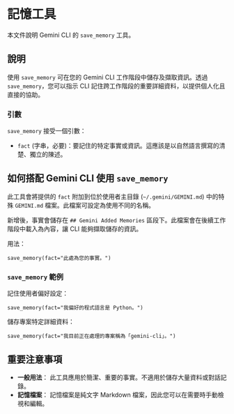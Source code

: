 # 記憶工具

本文件說明 Gemini CLI 的 `save_memory` 工具。

## 說明

使用 `save_memory` 可在您的 Gemini CLI 工作階段中儲存及擷取資訊。透過 `save_memory`，您可以指示 CLI 記住跨工作階段的重要詳細資料，以提供個人化且直接的協助。

### 引數

`save_memory` 接受一個引數：

- `fact` (字串，必要)：要記住的特定事實或資訊。這應該是以自然語言撰寫的清楚、獨立的陳述。

## 如何搭配 Gemini CLI 使用 `save_memory`

此工具會將提供的 `fact` 附加到位於使用者主目錄 (`~/.gemini/GEMINI.md`) 中的特殊 `GEMINI.md` 檔案。此檔案可設定為使用不同的名稱。

新增後，事實會儲存在 `## Gemini Added Memories` 區段下。此檔案會在後續工作階段中載入為內容，讓 CLI 能夠擷取儲存的資訊。

用法：

```
save_memory(fact="此處為您的事實。")
```

### `save_memory` 範例

記住使用者偏好設定：

```
save_memory(fact="我偏好的程式語言是 Python。")
```

儲存專案特定詳細資料：

```
save_memory(fact="我目前正在處理的專案稱為「gemini-cli」。")
```

## 重要注意事項

- **一般用法**： 此工具應用於簡潔、重要的事實。不適用於儲存大量資料或對話記錄。
- **記憶檔案**： 記憶檔案是純文字 Markdown 檔案，因此您可以在需要時手動檢視和編輯。